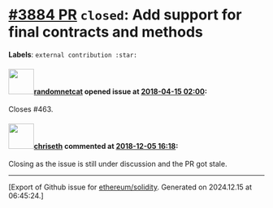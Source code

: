 # [\#3884 PR](https://github.com/ethereum/solidity/pull/3884) `closed`: Add support for final contracts and methods
**Labels**: `external contribution :star:`


#### <img src="https://avatars.githubusercontent.com/u/1988485?v=4" width="50">[randomnetcat](https://github.com/randomnetcat) opened issue at [2018-04-15 02:00](https://github.com/ethereum/solidity/pull/3884):

Closes #463.

#### <img src="https://avatars.githubusercontent.com/u/9073706?v=4" width="50">[chriseth](https://github.com/chriseth) commented at [2018-12-05 16:18](https://github.com/ethereum/solidity/pull/3884#issuecomment-444544945):

Closing as the issue is still under discussion and the PR got stale.


-------------------------------------------------------------------------------



[Export of Github issue for [ethereum/solidity](https://github.com/ethereum/solidity). Generated on 2024.12.15 at 06:45:24.]
